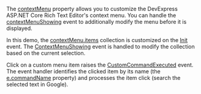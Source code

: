 The [contextMenu](https://docs.devexpress.com/AspNetCore/js-DevExpress.RichEdit.RichEdit#js_devexpress_richedit_richedit_contextmenu) property allows you to customize the DevExpress ASP.NET Core Rich Text Editor's context menu. You can handle the [contextMenuShowing](https://docs.devexpress.com/AspNetCore/DevExpress.AspNetCore.RichEdit.RichEditBuilder.OnContextMenuShowing%28System.String%29) event to additionally modify the menu before it is displayed. 

In this demo, the [contextMenu.items](https://docs.devexpress.com/AspNetCore/js-DevExpress.RichEdit.IContextMenu#js_devexpress_richedit_icontextmenu_items) collection is customized on the [Init](https://docs.devexpress.com/AspNetCore/DevExpress.AspNetCore.RichEdit.RichEditBuilder.OnInit%28System.String%29) event. The [ContextMenuShowing](https://docs.devexpress.com/AspNetCore/DevExpress.AspNetCore.RichEdit.RichEditBuilder.OnContextMenuShowing%28System.String%29) event is handled to modify the collection based on the current selection. 

Click on a custom menu item raises the [CustomCommandExecuted](https://docs.devexpress.com/AspNetCore/DevExpress.AspNetCore.RichEdit.RichEditBuilder.OnCustomCommandExecuted%28System.String%29) event. The event handler identifies the clicked item by its name (the [e.commandName](https://docs.devexpress.com/AspNetCore/js-DevExpress.RichEdit.CustomCommandExecutedEventArgs#js_devexpress_richedit_customcommandexecutedeventargs_commandname) property) and processes the item click (search the selected text in Google).